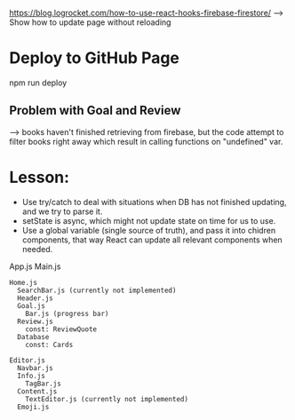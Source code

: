 https://blog.logrocket.com/how-to-use-react-hooks-firebase-firestore/
--> Show how to update page without reloading

# Deploy to GitHub Page
npm run deploy

## Problem with Goal and Review
--> books haven't finished retrieving from firebase, but the code attempt to filter books right away
which result in calling functions on "undefined" var.

# Lesson:

- Use try/catch to deal with situations when DB has not finished updating, and we try to parse it.
- setState is async, which might not update state on time for us to use.
- Use a global variable (single source of truth), and pass it into chidren components, that way React can update all relevant components when needed.

App.js
  Main.js
    
    Home.js
      SearchBar.js (currently not implemented)
      Header.js
      Goal.js
        Bar.js (progress bar)
      Review.js
        const: ReviewQuote
      Database
        const: Cards
        
    Editor.js
      Navbar.js
      Info.js
        TagBar.js
      Content.js
        TextEditor.js (currently not implemented)
      Emoji.js